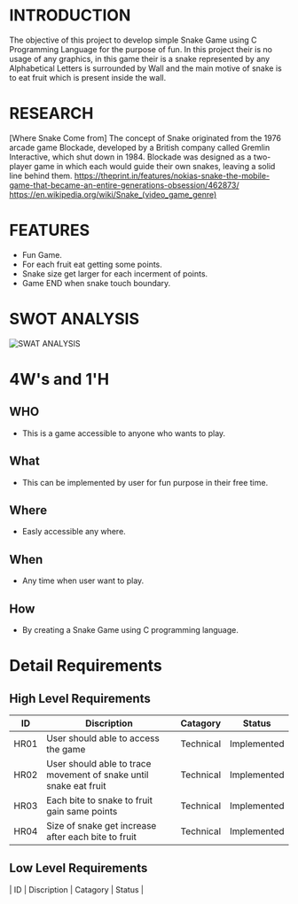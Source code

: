 # INTRODUCTION

The objective of this project to develop simple Snake Game using C Programming Language for the purpose of fun. In this project their is no usage of any graphics, in this game their is a snake represented by any Alphabetical Letters is surrounded by Wall and the main motive of snake is to eat fruit which is present inside the wall.

# RESEARCH

[Where Snake Come from]
The concept of Snake originated from the 1976 arcade game Blockade, developed by a British company called Gremlin Interactive, which shut down in 1984.
Blockade was designed as a two-player game in which each would guide their own snakes, leaving a solid line behind them.
https://theprint.in/features/nokias-snake-the-mobile-game-that-became-an-entire-generations-obsession/462873/
https://en.wikipedia.org/wiki/Snake_(video_game_genre)

# FEATURES

- Fun Game.
- For each fruit eat getting some points.
- Snake size get larger for each incerment of points.
- Game END when snake touch boundary.

# SWOT ANALYSIS

![SWAT ANALYSIS](https://user-images.githubusercontent.com/81153072/153459138-9d8d7f63-5812-4188-80b9-3bab4f7a9efa.png)

# 4W's and 1'H

## WHO 
- This is a game accessible to anyone who wants to play.
## What
- This can be implemented by user for fun purpose in their free time.
## Where
- Easly accessible any where.
## When
- Any time when user want to play.
## How
- By creating a Snake Game using C programming language.

# Detail Requirements

## High Level Requirements
| ID | Discription | Catagory | Status |
| -- | ----------- | -------- | ------ |
| HR01 | User should able to access the game | Technical | Implemented |
| HR02 | User should able to trace movement of snake until snake eat fruit | Technical | Implemented |
| HR03 | Each bite to snake to fruit gain same points | Technical | Implemented |
| HR04 | Size of snake get increase after each bite to fruit | Technical | Implemented |

## Low Level Requirements
| ID | Discription | Catagory | Status |
